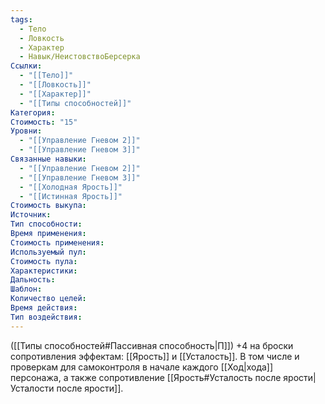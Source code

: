```yaml
---
tags:
  - Тело
  - Ловкость
  - Характер
  - Навык/НеистовствоБерсерка
Ссылки:
  - "[[Тело]]"
  - "[[Ловкость]]"
  - "[[Характер]]"
  - "[[Типы способностей]]"
Категория: 
Стоимость: "15"
Уровни:
  - "[[Управление Гневом 2]]"
  - "[[Управление Гневом 3]]"
Связанные навыки:
  - "[[Управление Гневом 2]]"
  - "[[Управление Гневом 3]]"
  - "[[Холодная Ярость]]"
  - "[[Истинная Ярость]]"
Стоимость выкупа:
Источник:
Тип способности:
Время применения:
Стоимость применения:
Используемый пул:
Стоимость пула:
Характеристики:
Дальность:
Шаблон:
Количество целей:
Время действия:
Тип воздействия:
---
```

([[Типы способностей#Пассивная способность|П]]) +4 на броски сопротивления эффектам: [[Ярость]] и [[Усталость]]. В том числе и проверкам для самоконтроля в начале каждого [[Ход|хода]] персонажа, а также сопротивление [[Ярость#Усталость после ярости|Усталости после ярости]]. 